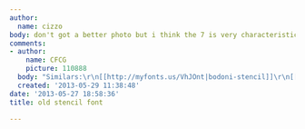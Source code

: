 ```yaml
---
author:
  name: cizzo
body: don't got a better photo but i think the 7 is very characteristic
comments:
- author:
    name: CFCG
    picture: 110888
  body: "Similars:\r\n[[http://myfonts.us/VhJOnt|bodoni-stencil]]\r\n[[http://myfonts.us/zTNOoW|compass-trf-stencil]]\r\n[[http://myfonts.us/3Ot1su|claim-check]]"
  created: '2013-05-29 11:38:48'
date: '2013-05-27 18:58:36'
title: old stencil font

---
```

